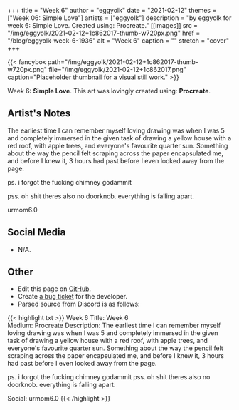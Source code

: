 +++
title =       "Week 6"
author =      "eggyolk"
date =        "2021-02-12"
themes =      ["Week 06: Simple Love"]
artists =     ["eggyolk"]
description = "by eggyolk for week 6: Simple Love. Created using: Procreate."
[[images]]
      src = "/img/eggyolk/2021-02-12+1c862017-thumb-w720px.png"
      href = "/blog/eggyolk-week-6-1936"
      alt = "Week 6"
      caption = ""
      stretch = "cover"
+++

{{< fancybox path="/img/eggyolk/2021-02-12+1c862017-thumb-w720px.png" file="/img/eggyolk/2021-02-12+1c862017.png" caption="Placeholder thumbnail for a visual still work." >}}


Week 6: **Simple Love**. This art was lovingly created using: **Procreate**.

## Artist's Notes

The earliest time I can remember myself loving drawing was when I was 5 and completely immersed in the given task of drawing a yellow house with a red roof, with apple trees, and everyone's favourite quarter sun. Something about the way the pencil felt scraping across the paper encapsulated me, and before I knew it, 3 hours had past before I even looked away from the page. 

ps. i forgot the fucking chimney godammit

pss. oh shit theres also no doorknob. everything is falling apart.

urmom6.0

## Social Media

- N/A.

## Other

- Edit this page on [GitHub](https://github.com/teaminkling/web-refresh/edit/main/content/blog/eggyolk-week-6-1936.md).
- Create [a bug ticket](https://github.com/teaminkling/web-refresh/issues/new?assignees=&labels=bug&template=problem-report.md&title=) for the developer.
- Parsed source from Discord is as follows:

{{< highlight txt >}}
Week 6
Title: Week 6    
Medium: Procreate
Description: The earliest time I can remember myself loving drawing was when I was 5 and completely immersed in the given task of drawing a yellow house with a red roof, with apple trees, and everyone's favourite quarter sun. Something about the way the pencil felt scraping across the paper encapsulated me, and before I knew it, 3 hours had past before I even looked away from the page. 

ps. i forgot the fucking chimney godammit
pss. oh shit theres also no doorknob. everything is falling apart.

Social: urmom6.0
{{< /highlight >}}